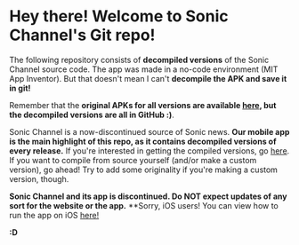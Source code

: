 # Hey there! Welcome to Sonic Channel's Git repo!

The following repository consists of **decompiled versions** of the Sonic Channel source code.
The app was made in a no-code environment (MIT App Inventor). But that doesn't mean I can't **decompile the APK and save it in git!**

Remember that the **original APKs for all versions are available [here](https://sites.google.com/view/sonicnews-snc/other-ways-to-experience-our-website/sonic-channel-app-download), but the decompiled versions are all in GitHub :)**.

Sonic Channel is a now-discontinued source of Sonic news. **Our mobile app is the main highlight of this repo, as it contains decompiled versions of every release.** If you're interested in getting the compiled versions, go [here](https://sites.google.com/view/sonicnews-snc/archive/welcome-to-the-archive). If you want to compile from source yourself (and/or make a custom version), go ahead! Try to add some originality if you're making a custom version, though.

**Sonic Channel and its app is discontinued. Do NOT expect updates of any sort for the website or the app.** **Sorry, iOS users! You can view how to run the app on iOS [here!](https://docs.google.com/document/d/1fgwrqEuuWo6Kuv1NomYp334UXKJdI82XCsFaRmh5X6o/edit?usp=sharing)

**:D**




